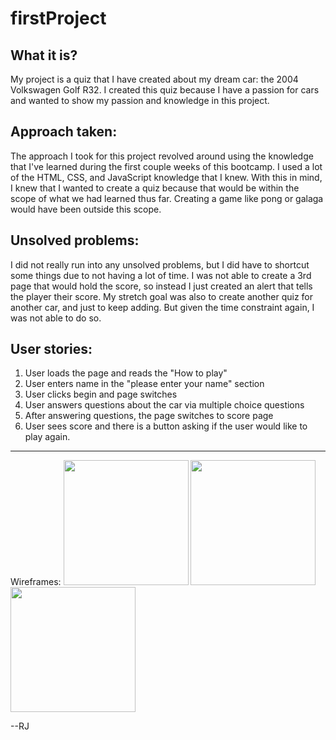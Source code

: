 
# firstProject

## What it is?
My project is a quiz that I have created about my dream car: the 2004 Volkswagen Golf R32. I created this quiz because I have a passion for cars and wanted to show my passion and knowledge in this project. 

## Approach taken:
The approach I took for this project revolved around using the knowledge that I've learned during the first couple weeks of this bootcamp. I used a lot of the HTML, CSS, and JavaScript knowledge that I knew. With this in mind, I knew that I wanted to create a quiz because that would be within the scope of what we had learned thus far. Creating a game like pong or galaga would have been outside this scope.

## Unsolved problems:
I did not really run into any unsolved problems, but I did have to shortcut some things due to not having a lot of time. I was not able to create a 3rd page that would hold the score, so instead I just created an alert that tells the player their score. My stretch goal was also to create another quiz for another car, and just to keep adding. But given the time constraint again, I was not able to do so. 

## User stories:
1) User loads the page and reads the "How to play"
2) User enters name in the "please enter your name" section
3) User clicks begin and page switches
4) User answers questions about the car via multiple choice questions
5) After answering questions, the page switches to score page
6) User sees score and there is a button asking if the user would like to play again.
<hr>
Wireframes:

<img src="https://git.generalassemb.ly/nonbunrah/firstProject/blob/master/pics/wireframeintro.jpeg" style="height:200px; width:200px;" />
<img src="https://git.generalassemb.ly/nonbunrah/firstProject/blob/master/pics/wireframe.jpeg" style="height:200px; width:200px;" />
<img src="https://git.generalassemb.ly/nonbunrah/firstProject/blob/master/pics/wireframescore.jpeg" style="height:200px; width:200px;" />

--RJ